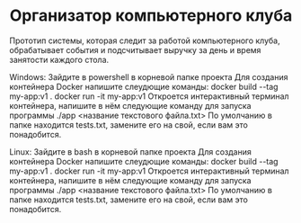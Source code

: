 <h1 align="center">Организатор компьютерного клуба</h1>

Прототип системы, которая следит за работой компьютерного
клуба, обрабатывает события и подсчитывает выручку за день и время занятости
каждого стола.

Windows:
    Зайдите в powershell в корневой папке проекта
    Для создания контейнера Docker напишите слеудющие команды:
    docker build --tag my-app:v1 .
    docker run -it my-app:v1
    Откроется интерактивный терминал контейнера, напишите в нём следующие команду для запуска программы
    ./app <название текстового файла.txt>
    По умолчанию в папке находится tests.txt, замените его на свой, если вам это понадобится.

Linux:
    Зайдите в bash в корневой папке проекта
    Для создания контейнера Docker напишите слеудющие команды:
    docker build --tag my-app:v1 .
    docker run -it my-app:v1
    Откроется интерактивный терминал контейнера, напишите в нём следующие команду для запуска программы
    ./app <название текстового файла.txt>
    По умолчанию в папке находится tests.txt, замените его на свой, если вам это понадобится.